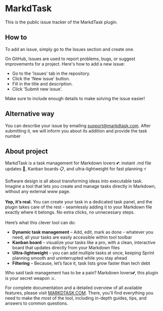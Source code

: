 # MarkdTask

This is the public issue tracker of the MarkdTask plugin.

## How to

To add an issue, simply go to the Issues section and create one.

On GitHub, Issues are used to report problems, bugs, or suggest improvements for a project. Here's how to add a new issue:

- Go to the 'Issues' tab in the repository.
- Click the 'New issue' button.
- Fill in the title and description.
- Click 'Submit new issue'.

Make sure to include enough details to make solving the issue easier!

## Alternative way

You can describe your issue by emailing support@markdtask.com. After submitting it, we will inform you about its addition and provide the task number

## About project

MarkdTask is a task management</strong> for Markdown lovers 💕: instant .md file updates 📂, Kanban boards 📋, and ultra-lightweight for fast planning ⚡<br>
<br>Software design is all about transforming ideas into executable task. Imagine a tool that lets you create and manage tasks directly in Markdown, without any external www page.<br>
<br><strong>Yep, it’s real.</strong> You can create your task in a dedicated task panel, and the plugin takes care of the rest - seamlessly adding it to your Markdown file exactly where it belongs. No extra clicks, no unnecessary steps.<br>
<br>Here’s what this clever tool can do:<br>
<ul>
    <li><strong>Dynamic task management</strong> – Add, edit, mark as done - whatever you need, all your tasks are easily accessible within tool toolbar</li>
    <li><strong>Kanban board</strong> – visualize your tasks like a pro, with a clean, interactive board that updates directly from your Markdown files</li>
    <li><strong>Ultra-lightweight</strong> – you can add multiple tasks at once, keeping Sprint planning smooth and uninterrupted while you stay ahead</li>
    <li><strong>Filtering</strong> – Because, let’s face it, task lists grow faster than tech debt</li>
</ul>

Who said task management has to be a pain? Markdown lovers💕, this plugin is your secret weapon ⚔.

For complete documentation and a detailed overview of all available features, please visit [MARKDTASK.COM](https://markdtask.com). 
There, you'll find everything you need to make the most of the tool, including in-depth guides, tips, and answers to common questions.
